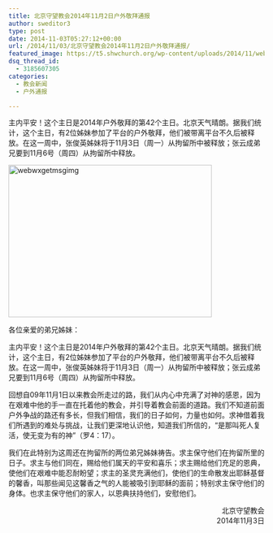 ```yaml
---
title: 北京守望教会2014年11月2日户外敬拜通报
author: sweditor3
type: post
date: 2014-11-03T05:27:12+00:00
url: /2014/11/03/北京守望教会2014年11月2日户外敬拜通报/
featured_image: https://t5.shwchurch.org/wp-content/uploads/2014/11/webwxgetmsgimg-400x288.jpg
dsq_thread_id:
  - 3185607305
categories:
  - 教会新闻
  - 户外通报

---
```

主内平安！这个主日是2014年户外敬拜的第42个主日。北京天气晴朗。据我们统计，这个主日，有2位姊妹参加了平台的户外敬拜，他们被带离平台不久后被释放。在这一周中，张俊英姊妹将于11月3日（周一）从拘留所中被释放；张云成弟兄要到11月6号（周四）从拘留所中释放。

<!--more-->

[<img class="aligncenter size-full wp-image-11790" src="http://t5.shwchurch.org/wp-content/uploads/2014/11/webwxgetmsgimg.jpg" alt="webwxgetmsgimg" width="400" height="300" />][1]

各位亲爱的弟兄姊妹：

主内平安！这个主日是2014年户外敬拜的第42个主日。北京天气晴朗。据我们统计，这个主日，有2位姊妹参加了平台的户外敬拜，他们被带离平台不久后被释放。在这一周中，张俊英姊妹将于11月3日（周一）从拘留所中被释放；张云成弟兄要到11月6号（周四）从拘留所中释放。

回想自09年11月1日以来教会所走过的路，我们从内心中充满了对神的感恩，因为在艰难中他的手一直在托着他的教会，并引导着教会前面的道路。我们不知道前面户外争战的路还有多长，但我们相信，我们的日子如何，力量也如何。求神借着我们所遇到的难处与挑战，让我们更深地认识他，知道我们所信的，“是那叫死人复活，使无变为有的神”（罗4：17）。

我们在此特别为这周还在拘留所的两位弟兄姊妹祷告。求主保守他们在拘留所里的日子。求主与他们同在，赐给他们属天的平安和喜乐；求主赐给他们充足的恩典，使他们在艰难中能忍耐盼望；求主的圣灵充满他们，使他们的生命散发出耶稣基督的馨香，叫那些闻见这馨香之气的人能被吸引到耶稣的面前；特别求主保守他们的身体。也求主保守他们的家人，以恩典扶持他们，安慰他们。

<p style="text-align: right;">
  北京守望教会<br /> 2014年11月3日
</p>

 [1]: http://t5.shwchurch.org/wp-content/uploads/2014/11/webwxgetmsgimg.jpg
